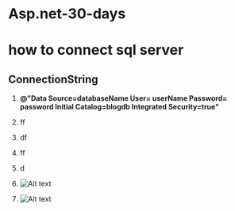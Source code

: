 # Asp.net-30-days

# how to connect sql server 

## ConnectionString  
 1. **@"Data Source=databaseName User= userName Password= password Initial Catalog=blogdb Integrated Security=true"**
 2.    ff
 3.  df
 4.  ff
 5.  d


1. ![Alt text](https://github.com/Dilipkumarjakhar/Asp.net-30-days/assets/38867706/dc5fd942-46b6-4613-8ae0-34c7de513e1b)
2. ![Alt text](https://github.com/Dilipkumarjakhar/Asp.net-30-days/assets/38867706/4e326594-1832-44ec-907c-abcccd9e1836)

